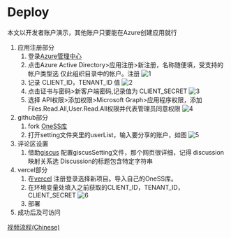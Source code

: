 # Deploy

本文以开发者账户演示，其他账户只要能在Azure创建应用就行

1. 应用注册部分
    1. 登录[Azure管理中心](http://aad.portal.azure.com)
    2. 点击Azure Active Directory>应用注册>新注册，名称随便填，受支持的帐户类型选 仅此组织目录中的帐户。注册
       ![1](/DeployPhoto/1.png)
    3. 记录 CLIENT_ID，TENANT_ID 值
       ![2](/DeployPhoto/2.png)
    4. 点击证书与密码>新客户端密码,记录值为 CLIENT_SECRET
       ![3](/DeployPhoto/3.png)
    5. 选择 API权限>添加权限>Microsoft Graph>应用程序权限，添加Files.Read.All,User.Read.All权限并代表管理员同意权限
       ![4](/DeployPhoto/4.png)
2. github部分
    1. fork [OneSS库](https://github.com/Tualin14/OneSS)
    2. 打开setting文件夹里的userList，输入要分享的账户，如图
       ![5](/DeployPhoto/5.png)
3. 评论区设置
    1. 借助[giscus](https://giscus.app) 配置giscusSetting文件，那个网页很详细，记得 discussion映射关系选 Discussion的标题包含特定字符串
5. vercel部分
    1. 在[vercel](https://vercel.com/new) 注册登录选择新项目。导入自己的OneSS库。
    2. 在环境变量处填入之前获取的CLIENT_ID，TENANT_ID，CLIENT_SECRET
       ![6](/DeployPhoto/6.png)
    3. 部署
6. 成功后及可访问

[视频流程(Chinese)](https://www.bilibili.com/video/BV1SZ4y1d73v/)
